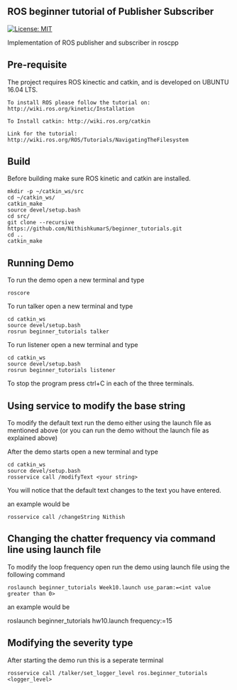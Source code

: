 ## ROS beginner tutorial of Publisher Subscriber

[![License: MIT](https://img.shields.io/badge/License-MIT-yellow.svg)](https://opensource.org/licenses/MIT)

Implementation of ROS publisher and subscriber in roscpp


## Pre-requisite

The project requires ROS kinectic and catkin, and is developed on UBUNTU 16.04 LTS.
```
To install ROS please follow the tutorial on: http://wiki.ros.org/kinetic/Installation

To Install catkin: http://wiki.ros.org/catkin

Link for the tutorial: http://wiki.ros.org/ROS/Tutorials/NavigatingTheFilesystem
```

## Build

Before building make sure ROS kinetic and catkin are installed.
```
mkdir -p ~/catkin_ws/src
cd ~/catkin_ws/
catkin_make
source devel/setup.bash
cd src/
git clone --recursive https://github.com/NithishkumarS/beginner_tutorials.git 
cd ..
catkin_make
```

## Running Demo 

To run the demo open a new terminal and type
```
roscore
```
To run talker open a new terminal and type
```
cd catkin_ws
source devel/setup.bash
rosrun beginner_tutorials talker
```
To run listener open a new terminal and type
```
cd catkin_ws
source devel/setup.bash
rosrun beginner_tutorials listener
```
To stop the program press ctrl+C in each of the three terminals.

## Using service to modify the base string

To modify the default text run the demo either using the launch file as mentioned above (or you can run the demo without the launch file as explained above)

After the demo starts open a new terminal and type

```
cd catkin_ws
source devel/setup.bash
rosservice call /modifyText <your string>
```
You will notice that the default text changes to the text you have entered.

an example would be
```
rosservice call /changeString Nithish
```

## Changing the chatter frequency via command line using launch file

To modify the loop frequency open run the demo using launch file using the following command
```
roslaunch beginner_tutorials Week10.launch use_param:=<int value greater than 0>
```
an example would be

roslaunch beginner_tutorials hw10.launch frequency:=15

## Modifying the severity type

After starting the demo run this is a seperate terminal
```
rosservice call /talker/set_logger_level ros.beginner_tutorials <logger_level>
```


